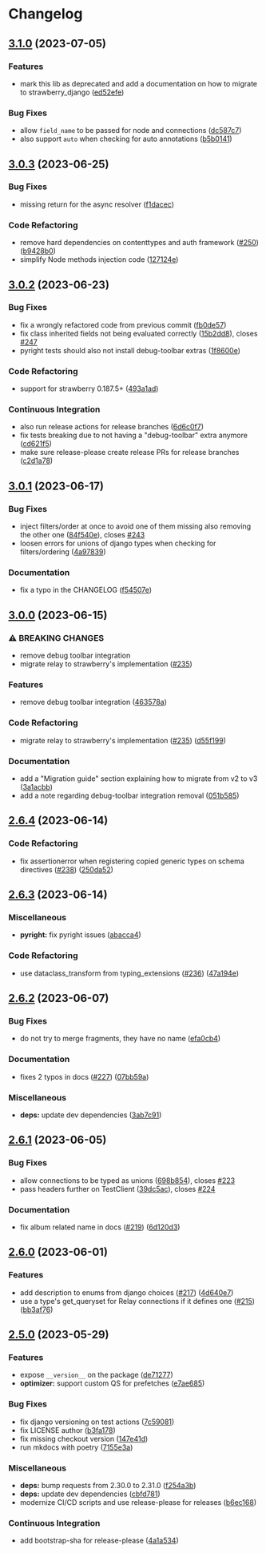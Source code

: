 # Changelog

## [3.1.0](https://github.com/blb-ventures/strawberry-django-plus/compare/v3.0.3...v3.1.0) (2023-07-05)


### Features

* mark this lib as deprecated and add a documentation on how to migrate to strawberry_django ([ed52efe](https://github.com/blb-ventures/strawberry-django-plus/commit/ed52efecc7d492d746466119985947e14b837089))


### Bug Fixes

* allow `field_name` to be passed for node and connections ([dc587c7](https://github.com/blb-ventures/strawberry-django-plus/commit/dc587c7face8f9a8bfe943fd1299b73f4dc9d283))
* also support `auto` when checking for auto annotations ([b5b0141](https://github.com/blb-ventures/strawberry-django-plus/commit/b5b01413e7fdb6ea1ee60cc50134a5904ea38775))

## [3.0.3](https://github.com/blb-ventures/strawberry-django-plus/compare/v3.0.2...v3.0.3) (2023-06-25)


### Bug Fixes

* missing return for the async resolver ([f1dacec](https://github.com/blb-ventures/strawberry-django-plus/commit/f1dacece01c8fccf966aabe6eded828ac5d0e1e2))


### Code Refactoring

* remove hard dependencies on contenttypes and auth framework ([#250](https://github.com/blb-ventures/strawberry-django-plus/issues/250)) ([b9428b0](https://github.com/blb-ventures/strawberry-django-plus/commit/b9428b08eeb8172cebd5423aaf1b39add3a47064))
* simplify Node methods injection code ([127124e](https://github.com/blb-ventures/strawberry-django-plus/commit/127124ee8591c023e010e3097411da397cd9dba2))

## [3.0.2](https://github.com/blb-ventures/strawberry-django-plus/compare/v3.0.1...v3.0.2) (2023-06-23)


### Bug Fixes

* fix a wrongly refactored code from previous commit ([fb0de57](https://github.com/blb-ventures/strawberry-django-plus/commit/fb0de5750dc466da9f14e3a5dc4f95eb3e28a1da))
* fix class inherited fields not being evaluated correctly ([15b2dd8](https://github.com/blb-ventures/strawberry-django-plus/commit/15b2dd83a8a8b606d7455d1817966e7e9315c451)), closes [#247](https://github.com/blb-ventures/strawberry-django-plus/issues/247)
* pyright tests should also not install debug-toolbar extras ([1f8600e](https://github.com/blb-ventures/strawberry-django-plus/commit/1f8600e78c6056255214497ad32728ce2a043ef2))


### Code Refactoring

* support for strawberry 0.187.5+ ([493a1ad](https://github.com/blb-ventures/strawberry-django-plus/commit/493a1ad69d1ab12562bf5d35ff34c2b8716ddf01))


### Continuous Integration

* also run release actions for release branches ([6d6c0f7](https://github.com/blb-ventures/strawberry-django-plus/commit/6d6c0f7d21d3ff4796e59b34512a23e1222c2d5e))
* fix tests breaking due to not having a "debug-toolbar" extra anymore ([cd621f5](https://github.com/blb-ventures/strawberry-django-plus/commit/cd621f5bb81f1b6bba7d90e44108d049c2645ff7))
* make sure release-please create release PRs for release branches ([c2d1a78](https://github.com/blb-ventures/strawberry-django-plus/commit/c2d1a78d0358962cdd5a0f6f9f1f01c8a821cb60))

## [3.0.1](https://github.com/blb-ventures/strawberry-django-plus/compare/v3.0.0...v3.0.1) (2023-06-17)


### Bug Fixes

* inject filters/order at once to avoid one of them missing also removing the other one ([84f540e](https://github.com/blb-ventures/strawberry-django-plus/commit/84f540ec8fe608a0bf93efb9ed692421f20e1501)), closes [#243](https://github.com/blb-ventures/strawberry-django-plus/issues/243)
* loosen errors for unions of django types when checking for filters/ordering ([4a97839](https://github.com/blb-ventures/strawberry-django-plus/commit/4a97839e7190a32246cc2ea3d5297cf26a2bea37))


### Documentation

* fix a typo in the CHANGELOG ([f54507e](https://github.com/blb-ventures/strawberry-django-plus/commit/f54507e485d5ad831d71a5a01bd06be09de7300b))

## [3.0.0](https://github.com/blb-ventures/strawberry-django-plus/compare/v2.6.4...v3.0.0) (2023-06-15)


### ⚠ BREAKING CHANGES

* remove debug toolbar integration
* migrate relay to strawberry's implementation ([#235](https://github.com/blb-ventures/strawberry-django-plus/issues/235))

### Features

* remove debug toolbar integration ([463578a](https://github.com/blb-ventures/strawberry-django-plus/commit/463578a119535ec4a3b4df12d2c3d9d1e4c1c53e))


### Code Refactoring

* migrate relay to strawberry's implementation ([#235](https://github.com/blb-ventures/strawberry-django-plus/issues/235)) ([d55f199](https://github.com/blb-ventures/strawberry-django-plus/commit/d55f199de01aaa7c85e7ad12ab2e86ea274ca124))


### Documentation

* add a "Migration guide" section explaining how to migrate from v2 to v3 ([3a1acbb](https://github.com/blb-ventures/strawberry-django-plus/commit/3a1acbbd1c2e8c8cf544ccab05a006ebea330002))
* add a note regarding debug-toolbar integration removal ([051b585](https://github.com/blb-ventures/strawberry-django-plus/commit/051b5854ba0992558492911129ff6fa29b15c9cb))

## [2.6.4](https://github.com/blb-ventures/strawberry-django-plus/compare/v2.6.3...v2.6.4) (2023-06-14)


### Code Refactoring

* fix assertionerror when registering copied generic types on schema directives ([#238](https://github.com/blb-ventures/strawberry-django-plus/issues/238)) ([250da52](https://github.com/blb-ventures/strawberry-django-plus/commit/250da52c48ea17daa756bd12b3babd1b2e050628))

## [2.6.3](https://github.com/blb-ventures/strawberry-django-plus/compare/v2.6.2...v2.6.3) (2023-06-14)


### Miscellaneous

* **pyright:** fix pyright issues ([abacca4](https://github.com/blb-ventures/strawberry-django-plus/commit/abacca48ae17ec33a86dcc948e8d2d4ed62e0fe0))


### Code Refactoring

* use dataclass_transform from typing_extensions ([#236](https://github.com/blb-ventures/strawberry-django-plus/issues/236)) ([47a194e](https://github.com/blb-ventures/strawberry-django-plus/commit/47a194e07a9aa14dad05dcab42557a92c0a860d2))

## [2.6.2](https://github.com/blb-ventures/strawberry-django-plus/compare/v2.6.1...v2.6.2) (2023-06-07)


### Bug Fixes

* do not try to merge fragments, they have no name ([efa0cb4](https://github.com/blb-ventures/strawberry-django-plus/commit/efa0cb4c4cacc24b4cd4091cb5b1cce203bc7a78))


### Documentation

* fixes 2 typos in docs ([#227](https://github.com/blb-ventures/strawberry-django-plus/issues/227)) ([07bb59a](https://github.com/blb-ventures/strawberry-django-plus/commit/07bb59a48586e5737fc7b725e414c7461bdaaebb))


### Miscellaneous

* **deps:** update dev dependencies ([3ab7c91](https://github.com/blb-ventures/strawberry-django-plus/commit/3ab7c91b2431515b00d025cc2d8cf57efd989884))

## [2.6.1](https://github.com/blb-ventures/strawberry-django-plus/compare/v2.6.0...v2.6.1) (2023-06-05)


### Bug Fixes

* allow connections to be typed as unions ([698b854](https://github.com/blb-ventures/strawberry-django-plus/commit/698b854b03ba58eaa3af84074ca6504732bf52d9)), closes [#223](https://github.com/blb-ventures/strawberry-django-plus/issues/223)
* pass headers further on TestClient ([39dc5ac](https://github.com/blb-ventures/strawberry-django-plus/commit/39dc5acb1c64c45bffc07653a0ce5e0ce3f45b13)), closes [#224](https://github.com/blb-ventures/strawberry-django-plus/issues/224)


### Documentation

* fix album related name in docs ([#219](https://github.com/blb-ventures/strawberry-django-plus/issues/219)) ([6d120d3](https://github.com/blb-ventures/strawberry-django-plus/commit/6d120d3eb445d16bd24663c05fdf7471d14e38e2))

## [2.6.0](https://github.com/blb-ventures/strawberry-django-plus/compare/v2.5.0...v2.6.0) (2023-06-01)


### Features

* add description to enums from django choices ([#217](https://github.com/blb-ventures/strawberry-django-plus/issues/217)) ([4d640e7](https://github.com/blb-ventures/strawberry-django-plus/commit/4d640e7d5cb05ed9bac79743e291121d2a9e56fa))
* use a type's get_queryset for Relay connections if it defines one ([#215](https://github.com/blb-ventures/strawberry-django-plus/issues/215)) ([bb3af76](https://github.com/blb-ventures/strawberry-django-plus/commit/bb3af7675a175fc3b85eedef54464198d38613da))

## [2.5.0](https://github.com/blb-ventures/strawberry-django-plus/compare/v2.4.2...v2.5.0) (2023-05-29)


### Features

* expose `__version__` on the package ([de71277](https://github.com/blb-ventures/strawberry-django-plus/commit/de71277624f6537e3ad0a1552f12718cadba2e4d))
* **optimizer:** support custom QS for prefetches ([e7ae685](https://github.com/blb-ventures/strawberry-django-plus/commit/e7ae6855a62f882ce979dcc8368701ebe88f9c80))


### Bug Fixes

* fix django versioning on test actions ([7c59081](https://github.com/blb-ventures/strawberry-django-plus/commit/7c59081c954ecdba72ae1d6b204d710282d8f3ff))
* fix LICENSE author ([b3fa178](https://github.com/blb-ventures/strawberry-django-plus/commit/b3fa178978dfad7004f50f73f59e761dfbf1c100))
* fix missing checkout version ([147e41d](https://github.com/blb-ventures/strawberry-django-plus/commit/147e41d7063fdda01913810f79c51edaada2e868))
* run mkdocs with poetry ([7155e3a](https://github.com/blb-ventures/strawberry-django-plus/commit/7155e3aaa646d13612fc3754c0c1ce5bd8813669))


### Miscellaneous

* **deps:** bump requests from 2.30.0 to 2.31.0 ([f254a3b](https://github.com/blb-ventures/strawberry-django-plus/commit/f254a3b567b8953c5ef9350d77f4fa58e6eefd8c))
* **deps:** update dev dependencies ([cbfd781](https://github.com/blb-ventures/strawberry-django-plus/commit/cbfd78168bfee0966f9e018700b12216be13518f))
* modernize CI/CD scripts and use release-please for releases ([b6ec168](https://github.com/blb-ventures/strawberry-django-plus/commit/b6ec16879078379a88f68a6ec8633cf02e78c296))


### Continuous Integration

* add bootstrap-sha for release-please ([4a1a534](https://github.com/blb-ventures/strawberry-django-plus/commit/4a1a534fa6dbe6a119b2d89c6728f7808c5f78fc))
